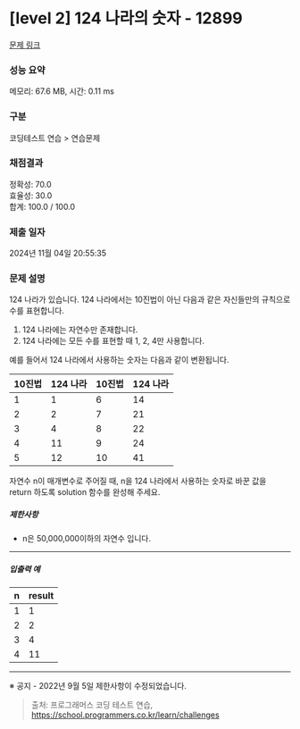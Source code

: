 # [level 2] 124 나라의 숫자 - 12899 

[문제 링크](https://school.programmers.co.kr/learn/courses/30/lessons/12899) 

### 성능 요약

메모리: 67.6 MB, 시간: 0.11 ms

### 구분

코딩테스트 연습 > 연습문제

### 채점결과

정확성: 70.0<br/>효율성: 30.0<br/>합계: 100.0 / 100.0

### 제출 일자

2024년 11월 04일 20:55:35

### 문제 설명

<p>124 나라가 있습니다. 124 나라에서는 10진법이 아닌 다음과 같은 자신들만의 규칙으로 수를 표현합니다.</p>

<ol>
<li>124 나라에는 자연수만 존재합니다.</li>
<li>124 나라에는 모든 수를 표현할 때 1, 2, 4만 사용합니다.</li>
</ol>

<p>예를 들어서 124 나라에서 사용하는 숫자는 다음과 같이 변환됩니다.</p>
<table class="table">
        <thead><tr>
<th>10진법</th>
<th>124 나라</th>
<th>10진법</th>
<th>124 나라</th>
</tr>
</thead>
        <tbody><tr>
<td>1</td>
<td>1</td>
<td>6</td>
<td>14</td>
</tr>
<tr>
<td>2</td>
<td>2</td>
<td>7</td>
<td>21</td>
</tr>
<tr>
<td>3</td>
<td>4</td>
<td>8</td>
<td>22</td>
</tr>
<tr>
<td>4</td>
<td>11</td>
<td>9</td>
<td>24</td>
</tr>
<tr>
<td>5</td>
<td>12</td>
<td>10</td>
<td>41</td>
</tr>
</tbody>
      </table>
<p>자연수 n이 매개변수로 주어질 때, n을 124 나라에서 사용하는 숫자로 바꾼 값을 return 하도록 solution 함수를 완성해 주세요.</p>

<h5>제한사항</h5>

<ul>
<li>n은 50,000,000이하의 자연수 입니다.</li>
</ul>

<hr>

<h5>입출력 예</h5>
<table class="table">
        <thead><tr>
<th>n</th>
<th>result</th>
</tr>
</thead>
        <tbody><tr>
<td>1</td>
<td>1</td>
</tr>
<tr>
<td>2</td>
<td>2</td>
</tr>
<tr>
<td>3</td>
<td>4</td>
</tr>
<tr>
<td>4</td>
<td>11</td>
</tr>
</tbody>
      </table>
<hr>

<p>※ 공지 - 2022년 9월 5일 제한사항이 수정되었습니다.</p>


> 출처: 프로그래머스 코딩 테스트 연습, https://school.programmers.co.kr/learn/challenges